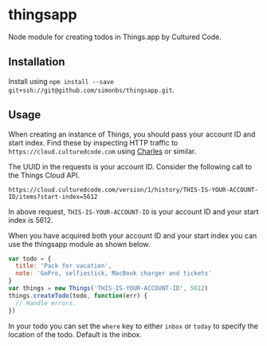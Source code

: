 # thingsapp

Node module for creating todos in Things.app by Cultured Code.

## Installation

Install using `npm install --save git+ssh://git@github.com/simonbs/thingsapp.git`.

## Usage

When creating an instance of Things, you should pass your account ID and start index. Find these by inspecting HTTP traffic to `https://cloud.culturedcode.com` using [Charles](https://www.charlesproxy.com) or similar.

The UUID in the requests is your account ID. Consider the following call to the Things Cloud API.

```
https://cloud.culturedcode.com/version/1/history/THIS-IS-YOUR-ACCOUNT-ID/items?start-index=5612
```

In above request, `THIS-IS-YOUR-ACCOUNT-ID` is your account ID and your start index is 5612. 

When you have acquired both your account ID and your start index you can use the thingsapp module as shown below.

```javascript
var todo = {
  title: 'Pack for vacation',
  note: 'GoPro, selfiestick, MacBook charger and tickets'
}
var things = new Things('THIS-IS-YOUR-ACCOUNT-ID', 5612)
things.createTodo(todo, function(err) {
  // Handle errors.
})
```

In your todo you can set the `where` key to either `inbox` or `today` to specify the location of the todo. Default is the inbox.
